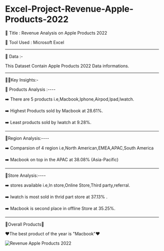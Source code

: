 # Excel-Project-Revenue-Apple-Products-2022


📱 Title : Revenue Analysis on Apple Products 2022

📱 Tool Used : Microsoft Excel

----------------------------------------------------------------------------------------------------------------------------------------------------------------------------

📱 Data :-

This Dataset Contain Apple Products 2022 Data informations.

----------------------------------------------------------------------------------------------------------------------------------------------------------------------------

🧑‍🏫Key Insights:-

📱 Products Analysis :----

➡️ There are 5 products i.e,Macbook,Iphone,Airpod,Ipad,Iwatch.

➡️ Highest Products sold by Macbook at 28.61%.

➡️ Least products sold by Iwatch at 9.28%.


---------------------------------------------------------------------------------------------------------------------------------------------------------------------------

📱Region Analysis:----


➡️ Comparsion of 4 region i.e,North American,EMEA,APAC,South America 

➡️ Macbook on top in the APAC at 38.08% (Asia-Pacific)

---------------------------------------------------------------------------------------------------------------------------------------------------------------------------

📱Store Analysis:----

➡️ stores available i.e,In store,Online Store,Third party,referral.

➡️ Iwatch is most sold in thrid part store at 37.13% .

➡️ Macbook is second place in offline Store at 35.25%.

---------------------------------------------------------------------------------------------------------------------------------------------------------------------------


📱Overall Products📱

❤️The best product of the year is "Macbook"❤️


![Revenue Apple Products 2022](https://user-images.githubusercontent.com/114572337/215974849-70e56183-2a4d-48fc-8305-7714be27abfb.png)
